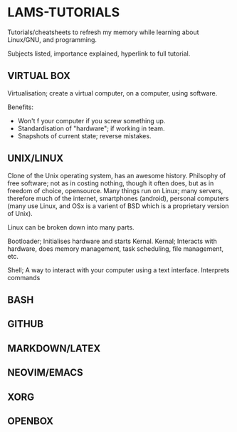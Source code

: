 # LAMS-TUTORIALS

Tutorials/cheatsheets to refresh my memory while learning about Linux/GNU, and programming. 

Subjects listed, importance explained, hyperlink to full tutorial.

## VIRTUAL BOX
Virtualisation; create a virtual computer, on a computer, using software. 

Benefits:
- Won't f your computer if you screw something up.
- Standardisation of "hardware"; if working in team.
- Snapshots of current state; reverse mistakes.

## UNIX/LINUX

Clone of the Unix operating system, has an awesome history. Philsophy of free software; not as in costing nothing, though it often does, but as in freedom of choice, opensource. Many things run on Linux; many servers, therefore much of the internet, smartphones (android), personal computers (many use Linux, and OSx is a varient of BSD which is a proprietary version of Unix).

Linux can be broken down into many parts.

Bootloader; Initialises hardware and starts Kernal.
Kernal; Interacts with hardware, does memory management, task scheduling, file management, etc.

Shell; A way to interact with your computer using a text interface. Interprets commands



## BASH


## GITHUB


## MARKDOWN/LATEX


## NEOVIM/EMACS


## XORG


## OPENBOX







